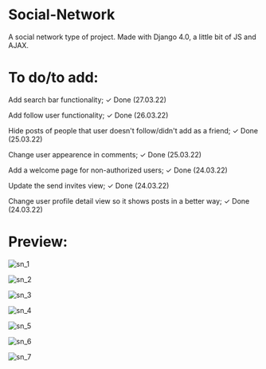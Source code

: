 # Social-Network

A social network type of project. Made with Django 4.0, a little bit of JS and AJAX.

# To do/to add:

Add search bar functionality;
✓ Done (27.03.22)

Add follow user functionality;
✓ Done (26.03.22)

Hide posts of people that user doesn't follow/didn't add as a friend;
✓ Done (25.03.22)

Change user appearence in comments;
✓ Done (25.03.22)

Add a welcome page for non-authorized users;
✓ Done (24.03.22)

Update the send invites view;
✓ Done (24.03.22)

Change user profile detail view so it shows posts in a better way;
✓ Done (24.03.22)

# Preview:

![sn_1](https://user-images.githubusercontent.com/86254474/160279062-78d2e0bd-5fe8-477f-a38d-b383467c6f2b.png)

![sn_2](https://user-images.githubusercontent.com/86254474/160279063-7a22f8b7-5839-48cf-8f47-a2eec225c189.png)

![sn_3](https://user-images.githubusercontent.com/86254474/160279064-9b6923d4-fc6c-4111-a3b4-3570a597eed3.png)

![sn_4](https://user-images.githubusercontent.com/86254474/160279065-e3821c9e-b077-4eb6-bf6b-46d39423a6b2.png)

![sn_5](https://user-images.githubusercontent.com/86254474/160279067-ece9e1b2-c7e4-4d5e-9bec-f29f47bc7510.png)

![sn_6](https://user-images.githubusercontent.com/86254474/160279068-4c0957c9-a7bb-4276-aef9-9f7850c34a1c.png)

![sn_7](https://user-images.githubusercontent.com/86254474/160279071-c454da77-3e21-410b-8227-142ab236f43c.png)
